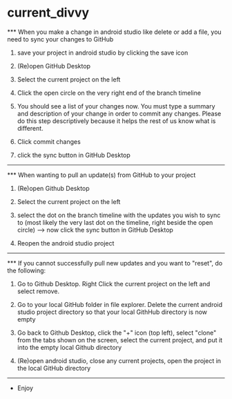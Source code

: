 # current_divvy

*** When you make a change in android studio like delete or add a file, you need
    to sync your changes to GitHub

1. save your project in android studio by clicking the save icon

2. (Re)open GitHub Desktop

3. Select the current project on the left

3. Click the open circle on the very right end of the branch timeline

4. You should see a list of your changes now. You must type a summary and description 
of your change in order to commit any changes. Please do this step descriptively 
because it helps the rest of us know what is different.

5. Click commit changes

6. click the sync button in GitHub Desktop


------------------------------------------


*** When wanting to pull an update(s) from GitHub to your project

1. (Re)open Github Desktop

2. Select the current project on the left

3. select the dot on the branch timeline with the updates you wish to sync to 
(most likely the very last dot on the timeline, right beside the open circle)
--> now click the sync button in GitHub Desktop

4. Reopen the android studio project


------------------------------------------


*** If you cannot successfully pull new updates and you want to "reset", do the following:

1. Go to Github Desktop. Right Click the current project on the left and select remove.

2. Go to your local GitHub folder in file explorer. Delete the current android studio
project directory so that your local GithHub directory is now empty

3. Go back to Github Desktop, click the "+" icon (top left), select "clone" from the
tabs shown on the screen, select the current project, and put it into the empty 
local Github directory

4. (Re)open android studio, close any current projects, open the project in the local
GitHub directory

-------------------------------------------------------

- Enjoy

